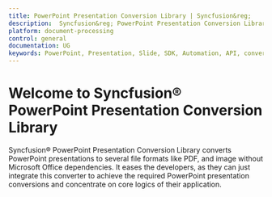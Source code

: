 ```yaml
---
title: PowerPoint Presentation Conversion Library | Syncfusion&reg;
description:  Syncfusion&reg; PowerPoint Presentation Conversion Library converts PowerPoint presentations to PDF, and image without Microsoft Office dependencies.
platform: document-processing
control: general
documentation: UG
keywords: PowerPoint, Presentation, Slide, SDK, Automation, API, convert
---
```


# Welcome to Syncfusion&reg; PowerPoint Presentation Conversion Library

Syncfusion&reg; PowerPoint Presentation Conversion Library converts PowerPoint presentations to several file formats like PDF, and image without Microsoft Office dependencies. It eases the developers, as they can just integrate this converter to achieve the required PowerPoint presentation conversions and concentrate on core logics of their application.
